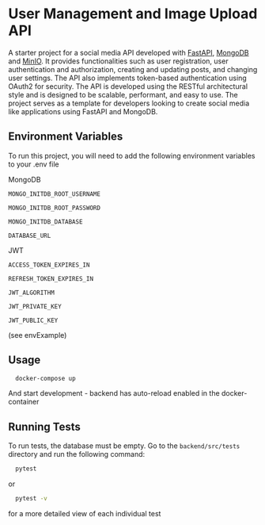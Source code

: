 
# User Management and Image Upload API

A starter project for a social media API developed with [FastAPI](https://fastapi.tiangolo.com/), [MongoDB](https://www.mongodb.com/) and [MinIO](https://min.io/). It provides functionalities such as user registration, user authentication and authorization, creating and updating posts, and changing user settings. The API also implements token-based authentication using OAuth2 for security. The API is developed using the RESTful architectural style and is designed to be scalable, performant, and easy to use. The project serves as a template for developers looking to create social media like applications using FastAPI and MongoDB.




## Environment Variables

To run this project, you will need to add the following environment variables to your .env file

MongoDB

`MONGO_INITDB_ROOT_USERNAME`

`MONGO_INITDB_ROOT_PASSWORD`

`MONGO_INITDB_DATABASE`

`DATABASE_URL`


JWT

`ACCESS_TOKEN_EXPIRES_IN`

`REFRESH_TOKEN_EXPIRES_IN`

`JWT_ALGORITHM`

`JWT_PRIVATE_KEY` 

`JWT_PUBLIC_KEY`

(see envExample)
## Usage

```bash
  docker-compose up
```

And start development - backend has auto-reload enabled in the docker-container
## Running Tests

To run tests, the database must be empty. Go to the ```backend/src/tests``` directory and run the following command:

```bash
  pytest
```
or
```bash
  pytest -v 
```
for a more detailed view of each individual test

